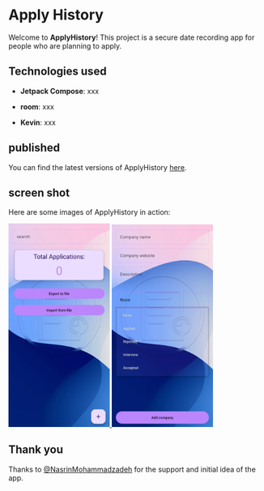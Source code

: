 # Apply History

Welcome to **ApplyHistory**! This project is a secure date recording app for people who are planning to apply.

## Technologies used

- **Jetpack Compose**: xxx
- **room**: xxx

- **Kevin**: xxx

## published

You can find the latest versions of ApplyHistory [here](https://github.com/yourusername/ApplyHistory/releases).

## screen shot

Here are some images of ApplyHistory in action:

<a href="app/src/main/assets/apply_history_01.jpg" target="_blank">
    <img src="app/src/main/assets/apply_history_01.jpg" alt="Screenshot 1" width="200">
</a>
<a href="app/src/main/assets/apply_history_02.jpg" target="_blank">
    <img src="app/src/main/assets/apply_history_02.jpg" alt="Screenshot 2" width="200">
</a>

## Thank you

Thanks to [@NasrinMohammadzadeh](https://github.com/NasrinMohammadzadeh) for the support and initial idea of ​​the app.

